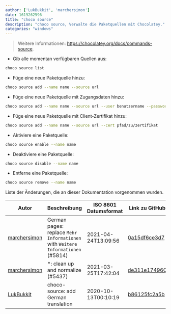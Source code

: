 ```yaml
---
author: ['LukBukkit', 'marchersimon']
date: 1619262596
title: "choco source"
description: "choco source, Verwalte die Paketquellen mit Chocolatey."
categories: "windows"
---
```

> Weitere Informationen: <https://chocolatey.org/docs/commands-source>.

- Gib alle momentan verfügbaren Quellen aus:

```bash
choco source list
```

- Füge eine neue Paketquelle hinzu:

```bash
choco source add --name name --source url
```

- Füge eine neue Paketquelle mit Zugangsdaten hinzu:

```bash
choco source add --name name --source url --user benutzername --password passwort
```

- Füge eine neue Paketquelle mit Client-Zertifikat hinzu:

```bash
choco source add --name name --source url --cert pfad/zu/zertifikat
```

- Aktiviere eine Paketquelle:

```bash
choco source enable --name name
```

- Deaktiviere eine Paketquelle:

```bash
choco source disable --name name
```

- Entferne eine Paketquelle:

```bash
choco source remove --name name
```
Liste der Änderungen, die an dieser Dokumentation vorgenommen wurden.


Autor | Beschreibung | ISO 8601 Datumsformat | Link zu GitHub
------|-----|-----|-----
[marchersimon](mailto:50295997+marchersimon@users.noreply.github.com) | German pages: replace `Mehr Informationen` with `Weitere Informationen` (#5814) | 2021-04-24T13:09:56 | [0a15df6ce3d7](https://github.com/tldr-pages/tldr/commit/0a15df6ce3d790b71b8fa4ae2e8befe0ed0806c7)
[marchersimon](mailto:50295997+marchersimon@users.noreply.github.com) | *: clean up and normalize (#5437) | 2021-03-25T17:42:04 | [de311e174960](https://github.com/tldr-pages/tldr/commit/de311e17496083a7f805793ef228995ecc7e8c97)
[LukBukkit](mailto:luk.bukkit@gmail.com) | choco-source: add German translation | 2020-10-13T00:10:19 | [b86125fc2a5b](https://github.com/tldr-pages/tldr/commit/b86125fc2a5b2e8c2e936021c47249d8e0e59e7b)

